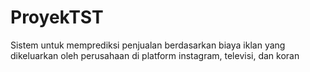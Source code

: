 # ProyekTST

Sistem untuk memprediksi penjualan berdasarkan biaya iklan yang dikeluarkan oleh perusahaan di platform instagram, televisi, dan koran
